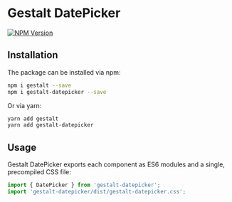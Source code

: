 # Gestalt DatePicker

[![NPM Version](https://img.shields.io/npm/v/gestalt-datepicker.svg)](https://www.npmjs.com/package/gestalt-datepicker)

## Installation

The package can be installed via npm:

```bash
npm i gestalt --save
npm i gestalt-datepicker --save
```

Or via yarn:

```bash
yarn add gestalt
yarn add gestalt-datepicker
```

## Usage

Gestalt DatePicker exports each component as ES6 modules and a single, precompiled CSS file:

```js
import { DatePicker } from 'gestalt-datepicker';
import 'gestalt-datepicker/dist/gestalt-datepicker.css';
```
